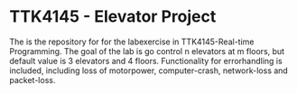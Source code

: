 # TTK4145 - Elevator Project

The is the repository for for the labexercise in TTK4145-Real-time Programming. 
The goal of the lab is go control n elevators at m floors, but default value is 3 elevators and 4 floors. 
Functionality for errorhandling is included, including loss of motorpower, computer-crash, network-loss and packet-loss. 



